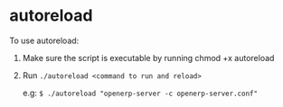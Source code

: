 autoreload
==========

To use autoreload:    

1. Make sure the script is executable by running chmod +x autoreload

2. Run `./autoreload <command to run and reload>` 

   e.g: `$ ./autoreload "openerp-server -c openerp-server.conf"`
